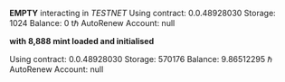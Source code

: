 **EMPTY**
interacting in *TESTNET*
Using contract: 0.0.48928030
Storage: 1024
Balance: 0 tℏ
AutoRenew Account: null


**with 8,888 mint loaded and initialised**

Using contract: 0.0.48928030
Storage: 570176
Balance: 9.86512295 ℏ
AutoRenew Account: null
